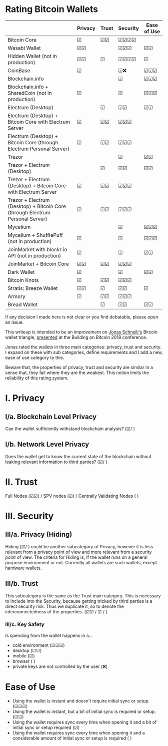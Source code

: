 # Rating Bitcoin Wallets

|                                                                               | Privacy        | Trust          | Security                     | Ease of Use           |
|-------------------------------------------------------------------------------|----------------|----------------|------------------------------|-----------------------|
| Bitcoin Core                                                                  | &#9745;        | &#9745;&#9745; | &#9745;&#9745;&#9745;&#9745; |                       |
| Wasabi Wallet                                                                 | &#9745;&#9745; |                | &#9745;&#9745;&#9745;        | &#9745;&#9745;        |
| Hidden Wallet (not in production)                                             | &#9745;&#9745; | &#9745;        | &#9745;&#9745;&#9745;&#9745; | &#9745;               |
| CoinBase                                                                      | &#9745;        |                | &#9745;&#10060;              | &#9745;&#9745;&#9745; |
| Blockchain.info                                                               |                |                | &#9745;                      | &#9745;&#9745;&#9745; |
| Blockchain.info + SharedCoin (not in production)                              | &#9745;        |                | &#9745;                      | &#9745;&#9745;&#9745; |
| Electrum (Desktop)                                                            |                | &#9745;        | &#9745;&#9745;               | &#9745;&#9745;        |
| Electrum (Desktop) + Bitcoin Core with Electrum Server                        | &#9745;        | &#9745;&#9745; | &#9745;&#9745;&#9745;        |                       |
| Electrum (Desktop) + Bitcoin Core (through Electrum Personal Server)          | &#9745;        | &#9745;&#9745; | &#9745;&#9745;&#9745;        |                       |
| Trezor                                                                        |                |                | &#9745;                      | &#9745;&#9745;        |
| Trezor + Electrum (Desktop)                                                   |                | &#9745;        | &#9745;&#9745;               | &#9745;&#9745;        |
| Trezor + Electrum (Desktop) + Bitcoin Core with Electrum Server               | &#9745;        | &#9745;&#9745; | &#9745;&#9745;&#9745;        |                       |
| Trezor + Electrum (Desktop) + Bitcoin Core (through Electrum Personal Server) | &#9745;        | &#9745;&#9745; | &#9745;&#9745;&#9745;        |                       |
| Mycelium                                                                      |                |                | &#9745;                      | &#9745;&#9745;&#9745; |
| Mycelium + ShufflePuff (not in production)                                    | &#9745;        |                | &#9745;                      | &#9745;&#9745;&#9745; |
| JoinMarket with blockr.io API (not in production)                             | &#9745;        |                | &#9745;                      | &#9745;&#9745;        |
| JoinMarket + Bitcoin Core                                                     | &#9745;&#9745; | &#9745;&#9745; | &#9745;&#9745;&#9745;        |                       |
| Dark Wallet                                                                   | &#9745;        |                | &#9745;                      | &#9745;&#9745;        |
| Bitcoin Knots                                                                 | &#9745;        | &#9745;&#9745; | &#9745;&#9745;&#9745;        |                       |
| Stratis: Breeze Wallet                                                        | &#9745;&#9745; | &#9745;        | &#9745;&#9745;               | &#9745;               |
| Armory                                                                        | &#9745;        | &#9745;&#9745; | &#9745;&#9745;&#9745;        |                       |
| Bread Wallet                                                                  |                | &#9745;        | &#9745;&#9745;               | &#9745;&#9745;        |

If any decision I made here is not clear or you find debatable, please open an issue. 

This writeup is intended to be an improvement on [Jonas Schnelli's](https://github.com/jonasschnelli) Bitcoin wallet triangle, [presented](https://www.youtube.com/watch?v=XORDEX-RrAI&feature=youtu.be&t=3440) at the Building on Bitcoin 2018 conference.

Jonas rated the wallets in three main categories: privacy, trust and security. I expand on these with sub categories, define requirements and I add a new, ease of use category to this.

Beware that, the properties of privacy, trust and security are similar in a sense that, they fail where they are the weakest. This notion limits the reliability of this rating system.

# I. Privacy

## I/a. Blockchain Level Privacy

Can the wallet sufficiently withstand blockchain analysis? (&#9745;/ )

## I/b. Network Level Privacy

Does the wallet get to know the current state of the blockchain without leaking relevant information to third parties? (&#9745;/ )

# II. Trust

Full Nodes (&#9745;&#9745;) / SPV nodes (&#9745;) / Centrally Validating Nodes ( )

# III. Security

## III/a. Privacy (Hiding)

Hiding (&#9745;/ ) could be another subcategory of Privacy, however it is less relevant from a privacy point of view and more relevant from a security point of view. The criteria for Hiding is, if the wallet runs on a general purpose environment or not. Currently all wallets are such wallets, except hardware wallets.

## III/b. Trust

This subcategory is the same as the Trust main category. This is necessary to include into the Security, because getting tricked by third parties is a direct security risk. Thus we duplicate it, so to denote the interconnectedness of the properties. (&#9745;&#9745; / &#9745; / ) 

### III/c. Key Safety

Is spending from the wallet happens in a...
- cold environment (&#9745;&#9745;&#9745;)
- desktop (&#9745;&#9745;)
- mobile (&#9745;)
- browser ( )
- private keys are not controlled by the user (&#10060;)

# Ease of Use

- Using the wallet is instant and doesn't require initial sync or setup. (&#9745;&#9745;&#9745;)
- Using the wallet is instant, but a bit of initial sync is required or setup. (&#9745;&#9745;)
- Using the wallet requires sync every time when opening it and a bit of initial sync or setup required (&#9745;)
- Using the wallet requires sync every time when opening it and a considerable amount of initial sync or setup is required ( )
